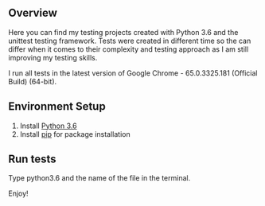 ## Overview

Here you can find my testing projects created with Python 3.6 and the unittest testing framework. Tests were created in different time so the can differ when it comes to their complexity and testing approach as I am still improving my testing skills.

I run all tests in the latest version of Google Chrome - 65.0.3325.181 (Official Build) (64-bit).

## Environment Setup

   1. Install [Python 3.6](https://www.python.org/downloads/)
   2. Install [pip](https://pip.pypa.io/en/stable/installing/) for package installation
    
## Run tests

   Type python3.6 and the name of the file in the terminal.
   
Enjoy!
    
